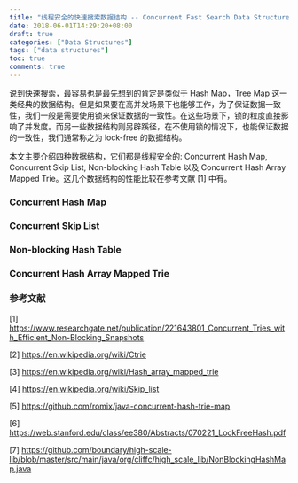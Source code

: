 ```yaml
---
title: "线程安全的快速搜索数据结构 -- Concurrent Fast Search Data Structures"
date: 2018-06-01T14:29:20+08:00
draft: true
categories: ["Data Structures"]
tags: ["data structures"]
toc: true
comments: true
---
```


说到快速搜索，最容易也是最先想到的肯定是类似于 Hash Map，Tree Map 这一类经典的数据结构。但是如果要在高并发场景下也能够工作，为了保证数据一致性，我们一般是需要使用锁来保证数据的一致性。在这些场景下，锁的粒度直接影响了并发度。而另一些数据结构则另辟蹊径，在不使用锁的情况下，也能保证数据的一致性，我们通常称之为 lock-free 的数据结构。

本文主要介绍四种数据结构，它们都是线程安全的: Concurrent Hash Map, Concurrent Skip List, Non-blocking Hash Table 以及 Concurrent Hash Array Mapped Trie。这几个数据结构的性能比较在参考文献 [1] 中有。

<!--more-->

### Concurrent Hash Map

### Concurrent Skip List

### Non-blocking Hash Table

### Concurrent Hash Array Mapped Trie


### 参考文献

[1] https://www.researchgate.net/publication/221643801_Concurrent_Tries_with_Efficient_Non-Blocking_Snapshots

[2] https://en.wikipedia.org/wiki/Ctrie

[3] https://en.wikipedia.org/wiki/Hash_array_mapped_trie

[4] https://en.wikipedia.org/wiki/Skip_list

[5] https://github.com/romix/java-concurrent-hash-trie-map

[6] https://web.stanford.edu/class/ee380/Abstracts/070221_LockFreeHash.pdf

[7] https://github.com/boundary/high-scale-lib/blob/master/src/main/java/org/cliffc/high_scale_lib/NonBlockingHashMap.java


